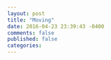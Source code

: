 ```yaml
---
layout: post
title: "Moving"
date: 2016-04-23 23:39:43 -0400
comments: false
published: false
categories: 
---
```

